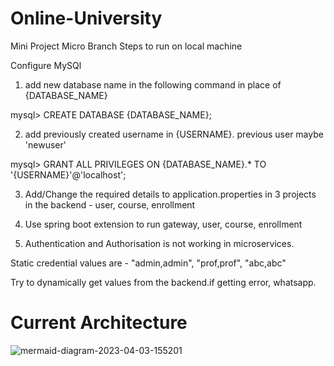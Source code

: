 # Online-University
Mini Project
Micro Branch
Steps to run on local machine

Configure MySQl
1. add new database name in the following command in place of {DATABASE_NAME}

mysql> CREATE DATABASE {DATABASE_NAME};

2. add previously created username in {USERNAME}. previous user maybe 'newuser'

mysql> GRANT ALL PRIVILEGES ON {DATABASE_NAME}.* TO '{USERNAME}'@'localhost';


3. Add/Change the required details to application.properties in 3 projects in the backend - user, course, enrollment

4. Use spring boot extension to run gateway, user, course, enrollment

5. Authentication and Authorisation is not working in microservices. 

Static credential values are - "admin,admin", "prof,prof", "abc,abc"

Try to dynamically get values from the backend.if getting error, whatsapp.

# Current Architecture

![mermaid-diagram-2023-04-03-155201](https://user-images.githubusercontent.com/34604329/229562399-16f5095d-2b83-47f0-b70a-92600cb0b0d2.svg)
